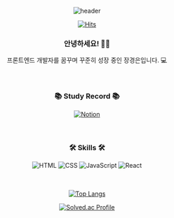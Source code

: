 <div align=center>

![header](https://capsule-render.vercel.app/api?type=waving&color=0:22a6b3,100:7ed6df&height=200&section=header&text=Jang%20Kyung-eun&desc=JKyEun&descAlign=83&descAlignY=50&descSize=23&animation=fadeIn&fontSize=70&fontAlign=65&fontAlignY=30&fontColor=ecf0f1)

[![Hits](https://hits.seeyoufarm.com/api/count/incr/badge.svg?url=https%3A%2F%2Fgithub.com%2FJKyEun&count_bg=%237ED6DF&title_bg=%23686DE0&icon=github.svg&icon_color=%23FFFFFF&title=hits&edge_flat=false)](https://github.com/JKyEun)
  
### 안녕하세요! 🙇‍♂
프론트엔드 개발자를 꿈꾸며 꾸준히 성장 중인 장경은입니다. 💻  <br /><br /><br />

### 📚 Study Record 📚

[![Notion](https://img.shields.io/badge/Notion-000000?style=flat&logo=Notion&logoColor=white)](https://synonymous-island-173.notion.site/Kyung-Eun-s-Study-Note-0740f1d7a11947b19dd516b01b07fd21)  <br /><br /><br />

### 🛠 Skills 🛠

![HTML](https://img.shields.io/badge/HTML5-E34F26?style=flat&logo=HTML5&logoColor=white) ![CSS](https://img.shields.io/badge/CSS3-1572B6?style=flat&logo=CSS3&logoColor=white) ![JavaScript](https://img.shields.io/badge/JavaScript-F7DF1E?style=flat&logo=JavaScript&logoColor=black) ![React](https://img.shields.io/badge/React-61DAFB?style=flat&logo=React&logoColor=black)  <br /><br /><br />

[![Top Langs](https://github-readme-stats.vercel.app/api/top-langs/?username=JKyEun&langs_count=8)](https://github.com/JKyEun/github-readme-stats)

[![Solved.ac Profile](http://mazassumnida.wtf/api/v2/generate_badge?boj=j56237)](https://solved.ac/j56237/)

</div>

